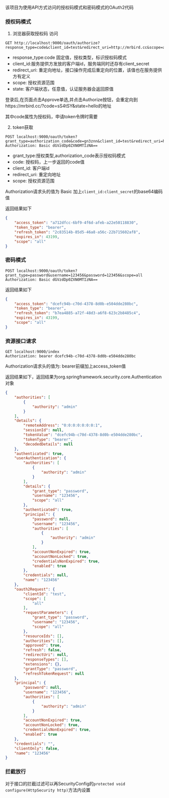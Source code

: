 该项目为使用API方式访问的授权码模式和密码模式的OAuth2代码

### 授权码模式

1. 浏览器获取授权码 访问 

```http request
GET http://localhost:9000/oauth/authorize?response_type=code&client_id=test&redirect_uri=http://mrbird.cc&scope=all&state=hello
```

- response_type:code 固定值，授权类型，标识授权码模式
- client_id:服务提供方发放的客户端id，服务端同时还存有client_secret
- redirect_uri: 重定向地址，接口操作完成后重定向的位置，该值也在服务提供方有定义
- scope: 授权资源范围
- state: 客户端状态，任意值，认证服务器会返回原值

登录后,在页面点击Approve单选,并点击Authorize按钮，会重定向到https://mrbird.cc/?code=sS4tSY&state=hello的地址

其中code属性为授权码，申请token令牌时需要

2. token获取

```http request
POST localhost:9000/oauth/token?grant_type=authorization_code&code=gn3znn&client_id=test&redirect_uri=http://mrbird.cc&scope=all
Authorization: Basic dGVzdDp0ZXN0MTIzNA==
```

- grant_type:授权类型,authorization_code表示授权码模式
- code: 授权码，上一步返回的code值
- client_id: 客户端id
- redirect_uri: 重定向地址
- scope: 授权资源范围

Authorization请求头的值为 Basic 加上`client_id:client_secret`的base64编码值

返回结果如下

```json
{
    "access_token": "a712dfcc-6bf9-4f6d-afeb-a22e50118830",
    "token_type": "bearer",
    "refresh_token": "2c83514b-85d5-46a8-a56c-22b715602af8",
    "expires_in": 43199,
    "scope": "all"
}
```

### 密码模式

```http request
POST localhost:9000/oauth/token?grant_type=password&username=123456&password=123456&scope=all
Authorization: Basic dGVzdDp0ZXN0MTIzNA==
```

返回结果如下

```json
{
    "access_token": "dcefc94b-c70d-4378-8d0b-e504dde280bc",
    "token_type": "bearer",
    "refresh_token": "b7ea4885-a72f-48d3-a6f8-623c2b8485c4",
    "expires_in": 43199,
    "scope": "all"
}
```

### 资源接口请求

```http request
GET localhost:9000/index
Authorization: bearer dcefc94b-c70d-4378-8d0b-e504dde280bc
```

Authorization请求头的值为: bearer前缀加上access_token值

返回结果如下，返回结果为org.springframework.security.core.Authentication对象

```json
{
    "authorities": [
        {
            "authority": "admin"
        }
    ],
    "details": {
        "remoteAddress": "0:0:0:0:0:0:0:1",
        "sessionId": null,
        "tokenValue": "dcefc94b-c70d-4378-8d0b-e504dde280bc",
        "tokenType": "bearer",
        "decodedDetails": null
    },
    "authenticated": true,
    "userAuthentication": {
        "authorities": [
            {
                "authority": "admin"
            }
        ],
        "details": {
            "grant_type": "password",
            "username": "123456",
            "scope": "all"
        },
        "authenticated": true,
        "principal": {
            "password": null,
            "username": "123456",
            "authorities": [
                {
                    "authority": "admin"
                }
            ],
            "accountNonExpired": true,
            "accountNonLocked": true,
            "credentialsNonExpired": true,
            "enabled": true
        },
        "credentials": null,
        "name": "123456"
    },
    "oauth2Request": {
        "clientId": "test",
        "scope": [
            "all"
        ],
        "requestParameters": {
            "grant_type": "password",
            "username": "123456",
            "scope": "all"
        },
        "resourceIds": [],
        "authorities": [],
        "approved": true,
        "refresh": false,
        "redirectUri": null,
        "responseTypes": [],
        "extensions": {},
        "grantType": "password",
        "refreshTokenRequest": null
    },
    "principal": {
        "password": null,
        "username": "123456",
        "authorities": [
            {
                "authority": "admin"
            }
        ],
        "accountNonExpired": true,
        "accountNonLocked": true,
        "credentialsNonExpired": true,
        "enabled": true
    },
    "credentials": "",
    "clientOnly": false,
    "name": "123456"
}
```

### 拦截放行

对于接口的拦截过滤可以再SecurityConfig的`protected void configure(HttpSecurity http)`方法内设置
